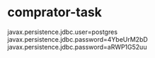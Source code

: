 # comprator-task

javax.persistence.jdbc.user=postgres
javax.persistence.jdbc.password=4YbeUrM2bD
javax.persistence.jdbc.password=aRWP1G52uu
